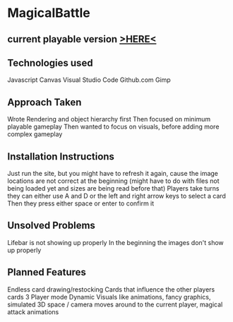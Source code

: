 # MagicalBattle

## current playable version <a href="https://calined.github.io/MagicalBattle/">>HERE<</a> 


## Technologies used
Javascript
Canvas
Visual Studio Code
Github.com
Gimp

## Approach Taken
Wrote Rendering and object hierarchy first
Then focused on minimum playable gameplay
Then wanted to focus on visuals, before adding more complex gameplay

## Installation Instructions
Just run the site, but you might have to refresh it again, cause the image locations are not correct at the beginning (might have to do with files not being loaded yet and sizes are being read before that)
Players take turns
they can either use A and D or the left and right arrow keys to select a card
Then they press either space or enter to confirm it

## Unsolved Problems
Lifebar is not showing up properly
In the beginning the images don't show up properly

## Planned Features
Endless card drawing/restocking
Cards that influence the other players cards
3 Player mode
Dynamic Visuals like animations, fancy graphics, simulated 3D space / camera moves around to the current player, magical attack animations
